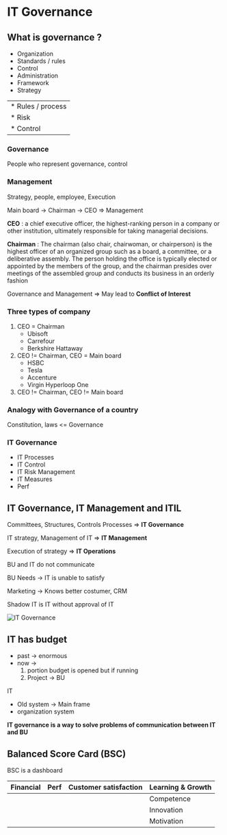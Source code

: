 IT Governance
===========

## What is governance ?

* Organization
* Standards / rules
* Control
* Administration
* Framework
* Strategy

|   |
|---|
| * Rules / process |
| * Risk |
| * Control |

### Governance

People who represent governance, control

### Management

Strategy, people, employee, Execution

Main board -> Chairman -> CEO => Management


**CEO** : a chief executive officer, the highest-ranking person in a company or other institution, ultimately responsible for taking managerial decisions.

**Chairman** : The chairman (also chair, chairwoman, or chairperson) is the highest officer of an organized group such as a board, a committee, or a deliberative assembly. The person holding the office is typically elected or appointed by the members of the group, and the chairman presides over meetings of the assembled group and conducts its business in an orderly fashion

Governance and Management => May lead to **Conflict of Interest**

### Three types of company

1. CEO = Chairman
	* Ubisoft
	* Carrefour
	* Berkshire Hattaway
2. CEO != Chairman, CEO = Main board
	* HSBC
	* Tesla
	* Accenture
	* Virgin Hyperloop One
3. CEO != Chairman, CEO != Main board

### Analogy with Governance of a country

Constitution, laws <= Governance

### IT Governance

* IT Processes
* IT Control
* IT Risk Management
* IT Measures
* Perf

## IT Governance, IT Management and ITIL

Committees, Structures, Controls Processes => **IT Governance**

IT strategy, Management of IT => **IT Management**

Execution of strategy => **IT Operations**

BU and IT do not communicate

BU Needs -> IT is unable to satisfy

Marketing -> Knows better costumer, CRM

Shadow IT is IT without approval of IT

![IT Governance](file://media/979274614.png)

## IT has budget

* past -> enormous
* now ->
	1. portion budget is opened but if running
	2. Project -> BU

IT

* Old system -> Main frame
* organization system

**IT governance is a way to solve problems of communication between IT and BU**

## Balanced Score Card (BSC)

BSC is a dashboard

| Financial | Perf | Customer satisfaction | Learning & Growth |
|---|---|---|----|
| | | | Competence |
|||| Innovation |
||||  Motivation |

